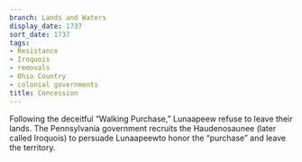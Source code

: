 ```yaml
---
branch: Lands and Waters
display_date: 1737
sort_date: 1737
tags:
- Resistance
- Iroquois
- removals
- Ohio Country
- colonial governments
title: Concession
---
```


Following the deceitful “Walking Purchase,” Lunaapeew refuse to leave their lands. The Pennsylvania government recruits the Haudenosaunee (later called Iroquois) to persuade Lunaapeewto honor the “purchase” and leave the territory.